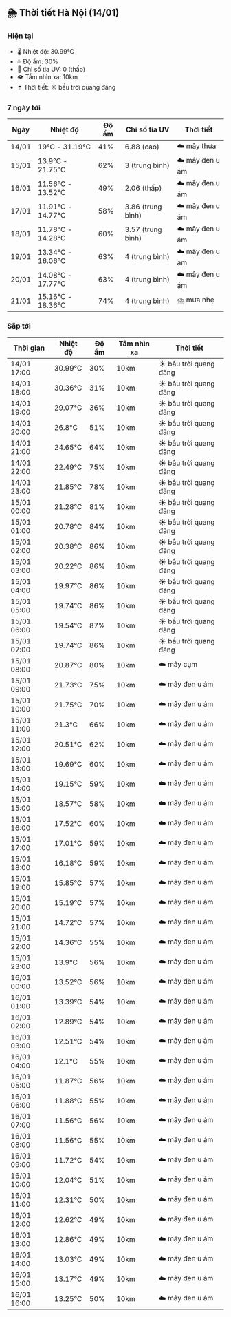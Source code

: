 ## 🌦️ Thời tiết Hà Nội (14/01)

### Hiện tại

- 🌡️ Nhiệt độ: 30.99℃
- 💦 Độ ẩm: 30%
- 🌟 Chỉ số tia UV: 0 (thấp)
- 👁️ Tầm nhìn xa: 10km
- ☂️ Thời tiết: ☀️ bầu trời quang đãng

### 7 ngày tới

| Ngày | Nhiệt độ | Độ ẩm | Chỉ số tia UV | Thời tiết |
| --- | --- | --- | --- | --- |
| 14/01 | 19℃ - 31.19℃ | 41% | 6.88 (cao) | ☁️ mây thưa |
| 15/01 | 13.9℃ - 21.75℃ | 62% | 3 (trung bình) | ☁️ mây đen u ám |
| 16/01 | 11.56℃ - 13.52℃ | 49% | 2.06 (thấp) | ☁️ mây đen u ám |
| 17/01 | 11.91℃ - 14.77℃ | 58% | 3.86 (trung bình) | ☁️ mây đen u ám |
| 18/01 | 11.78℃ - 14.28℃ | 60% | 3.57 (trung bình) | ☁️ mây đen u ám |
| 19/01 | 13.34℃ - 16.06℃ | 63% | 4 (trung bình) | ☁️ mây đen u ám |
| 20/01 | 14.08℃ - 17.77℃ | 63% | 4 (trung bình) | ☁️ mây đen u ám |
| 21/01 | 15.16℃ - 18.36℃ | 74% | 4 (trung bình) | ⛈️ mưa nhẹ |

### Sắp tới

| Thời gian | Nhiệt độ | Độ ẩm | Tầm nhìn xa | Thời tiết |
| --- | --- | --- | --- | --- |
| 14/01 17:00 | 30.99℃ | 30% | 10km | ☀️ bầu trời quang đãng |
| 14/01 18:00 | 30.36℃ | 31% | 10km | ☀️ bầu trời quang đãng |
| 14/01 19:00 | 29.07℃ | 36% | 10km | ☀️ bầu trời quang đãng |
| 14/01 20:00 | 26.8℃ | 51% | 10km | ☀️ bầu trời quang đãng |
| 14/01 21:00 | 24.65℃ | 64% | 10km | ☀️ bầu trời quang đãng |
| 14/01 22:00 | 22.49℃ | 75% | 10km | ☀️ bầu trời quang đãng |
| 14/01 23:00 | 21.85℃ | 78% | 10km | ☀️ bầu trời quang đãng |
| 15/01 00:00 | 21.28℃ | 81% | 10km | ☀️ bầu trời quang đãng |
| 15/01 01:00 | 20.78℃ | 84% | 10km | ☀️ bầu trời quang đãng |
| 15/01 02:00 | 20.38℃ | 86% | 10km | ☀️ bầu trời quang đãng |
| 15/01 03:00 | 20.22℃ | 86% | 10km | ☀️ bầu trời quang đãng |
| 15/01 04:00 | 19.97℃ | 86% | 10km | ☀️ bầu trời quang đãng |
| 15/01 05:00 | 19.74℃ | 86% | 10km | ☀️ bầu trời quang đãng |
| 15/01 06:00 | 19.54℃ | 87% | 10km | ☀️ bầu trời quang đãng |
| 15/01 07:00 | 19.74℃ | 86% | 10km | ☀️ bầu trời quang đãng |
| 15/01 08:00 | 20.87℃ | 80% | 10km | ☁️ mây cụm |
| 15/01 09:00 | 21.73℃ | 75% | 10km | ☁️ mây đen u ám |
| 15/01 10:00 | 21.75℃ | 70% | 10km | ☁️ mây đen u ám |
| 15/01 11:00 | 21.3℃ | 66% | 10km | ☁️ mây đen u ám |
| 15/01 12:00 | 20.51℃ | 62% | 10km | ☁️ mây đen u ám |
| 15/01 13:00 | 19.69℃ | 60% | 10km | ☁️ mây đen u ám |
| 15/01 14:00 | 19.15℃ | 59% | 10km | ☁️ mây đen u ám |
| 15/01 15:00 | 18.57℃ | 58% | 10km | ☁️ mây đen u ám |
| 15/01 16:00 | 17.52℃ | 60% | 10km | ☁️ mây đen u ám |
| 15/01 17:00 | 17.01℃ | 59% | 10km | ☁️ mây đen u ám |
| 15/01 18:00 | 16.18℃ | 59% | 10km | ☁️ mây đen u ám |
| 15/01 19:00 | 15.85℃ | 57% | 10km | ☁️ mây đen u ám |
| 15/01 20:00 | 15.19℃ | 57% | 10km | ☁️ mây đen u ám |
| 15/01 21:00 | 14.72℃ | 57% | 10km | ☁️ mây đen u ám |
| 15/01 22:00 | 14.36℃ | 55% | 10km | ☁️ mây đen u ám |
| 15/01 23:00 | 13.9℃ | 56% | 10km | ☁️ mây đen u ám |
| 16/01 00:00 | 13.52℃ | 56% | 10km | ☁️ mây đen u ám |
| 16/01 01:00 | 13.39℃ | 54% | 10km | ☁️ mây đen u ám |
| 16/01 02:00 | 12.89℃ | 54% | 10km | ☁️ mây đen u ám |
| 16/01 03:00 | 12.51℃ | 54% | 10km | ☁️ mây đen u ám |
| 16/01 04:00 | 12.1℃ | 55% | 10km | ☁️ mây đen u ám |
| 16/01 05:00 | 11.87℃ | 56% | 10km | ☁️ mây đen u ám |
| 16/01 06:00 | 11.88℃ | 55% | 10km | ☁️ mây đen u ám |
| 16/01 07:00 | 11.56℃ | 56% | 10km | ☁️ mây đen u ám |
| 16/01 08:00 | 11.56℃ | 55% | 10km | ☁️ mây đen u ám |
| 16/01 09:00 | 11.72℃ | 54% | 10km | ☁️ mây đen u ám |
| 16/01 10:00 | 12.04℃ | 51% | 10km | ☁️ mây đen u ám |
| 16/01 11:00 | 12.31℃ | 50% | 10km | ☁️ mây đen u ám |
| 16/01 12:00 | 12.62℃ | 49% | 10km | ☁️ mây đen u ám |
| 16/01 13:00 | 12.86℃ | 49% | 10km | ☁️ mây đen u ám |
| 16/01 14:00 | 13.03℃ | 49% | 10km | ☁️ mây đen u ám |
| 16/01 15:00 | 13.17℃ | 49% | 10km | ☁️ mây đen u ám |
| 16/01 16:00 | 13.25℃ | 50% | 10km | ☁️ mây đen u ám |
